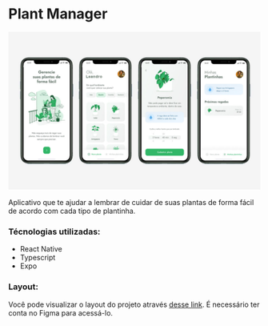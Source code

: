 # Plant Manager

<p align="left">
  <img widht="1086" src="./mockup.jpg">
</p>

Aplicativo que te ajudar a lembrar de cuidar de suas plantas de forma fácil de acordo com cada tipo de plantinha.


### Técnologias utilizadas:

* React Native 
* Typescript
* Expo


### Layout:

Você pode visualizar o layout do projeto através <a href="https://www.figma.com/file/JnsOZl1bfCKrQRmQuPszdN/PlantManager-(Copy)">desse link</a>. É necessário ter conta no Figma para acessá-lo.